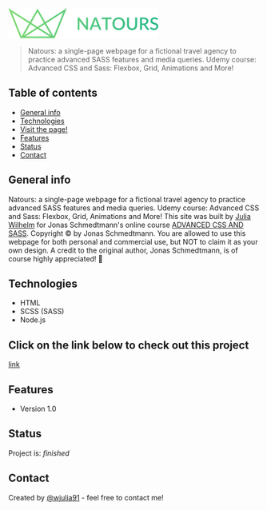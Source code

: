 <img src="/img/logo-green-small-2x.png" alt="Natours logo">
<!-- -->
<!-- -->

> Natours: a single-page webpage for a fictional travel agency to practice advanced SASS features and media queries. Udemy course: Advanced CSS and Sass: Flexbox, Grid, Animations and More!

## Table of contents
* [General info](#general-info)
* [Technologies](#technologies)
* [Visit the page!](#Click-on-the-link-below-to-check-out-this-project)
* [Features](#features)
* [Status](#status)
* [Contact](#contact)

## General info
Natours: a single-page webpage for a fictional travel agency to practice advanced SASS features and media queries. Udemy course: Advanced CSS and Sass: Flexbox, Grid, Animations and More!
This site was built by <a href="https://www.linkedin.com/in/wjulia91/">Julia Wilhelm</a> for Jonas Schmedtmann's online course <a href="https://www.udemy.com/course/advanced-css-and-sass/?couponCode=LAUNCHSITE4">ADVANCED CSS AND SASS</a>. Copyright © by Jonas Schmedtmann. You are allowed to use this webpage for both personal and commercial use, but NOT to claim it as your own design. A credit to the original author, Jonas Schmedtmann, is of course highly appreciated! 🌳

## Technologies
* HTML
* SCSS (SASS)
* Node.js

## Click on the link below to check out this project
<a href="https://natours-by-julia-wilhelm.firebaseapp.com/">link</a>

## Features
* Version 1.0

## Status
Project is: _finished_

## Contact
Created by [@wjulia91](https://www.linkedin.com/in/wjulia91/) - feel free to contact me!